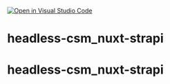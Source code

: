 [![Open in Visual Studio Code](https://classroom.github.com/assets/open-in-vscode-c66648af7eb3fe8bc4f294546bfd86ef473780cde1dea487d3c4ff354943c9ae.svg)](https://classroom.github.com/online_ide?assignment_repo_id=10329298&assignment_repo_type=AssignmentRepo)
# headless-csm_nuxt-strapi
# headless-csm_nuxt-strapi
